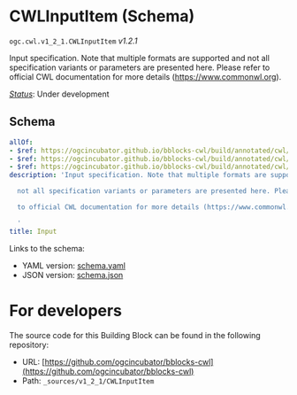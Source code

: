 
# CWLInputItem (Schema)

`ogc.cwl.v1_2_1.CWLInputItem` *v1.2.1*

Input specification. Note that multiple formats are supported and
not all specification variants or parameters are presented here. Please refer
to official CWL documentation for more details (https://www.commonwl.org).


[*Status*](http://www.opengis.net/def/status): Under development

## Schema

```yaml
allOf:
- $ref: https://ogcincubator.github.io/bblocks-cwl/build/annotated/cwl/v1_2_1/CWLInputItemBase/schema.yaml
- $ref: https://ogcincubator.github.io/bblocks-cwl/build/annotated/cwl/v1_2_1/CWLDefaultTypedConditional/schema.yaml
- $ref: https://ogcincubator.github.io/bblocks-cwl/build/annotated/cwl/v1_2_1/CWLDocumentation/schema.yaml
description: 'Input specification. Note that multiple formats are supported and

  not all specification variants or parameters are presented here. Please refer

  to official CWL documentation for more details (https://www.commonwl.org).

  '
title: Input

```

Links to the schema:

* YAML version: [schema.yaml](https://ogcincubator.github.io/bblocks-cwl/build/annotated/cwl/v1_2_1/CWLInputItem/schema.json)
* JSON version: [schema.json](https://ogcincubator.github.io/bblocks-cwl/build/annotated/cwl/v1_2_1/CWLInputItem/schema.yaml)


# For developers

The source code for this Building Block can be found in the following repository:

* URL: [https://github.com/ogcincubator/bblocks-cwl](https://github.com/ogcincubator/bblocks-cwl)
* Path: `_sources/v1_2_1/CWLInputItem`

